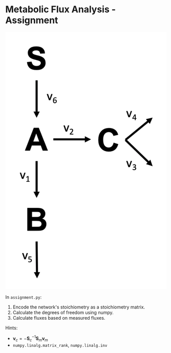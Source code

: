 # Metabolic Flux Analysis - Assignment

![Schematic](schematic.png)

In `assignment.py`:

1. Encode the network's stoichiometry as a stoichiometry matrix.
2. Calculate the degrees of freedom using numpy.
3. Calculate fluxes based on measured fluxes.

Hints:
* $\mathbf{v}_c = -\mathbf{S}_c^{-1} \mathbf{S}_m \mathbf{v}_m$
* `numpy.linalg.matrix_rank`, `numpy.linalg.inv`